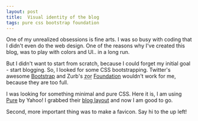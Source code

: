 ```yaml
---
layout: post
title:  Visual identity of the blog
tags: pure css bootstrap foundation
---
```


One of my unrealized obsessions is fine arts. I was so busy with coding that I didn't even do the web design. One of the reasons why I've created this blog, was to play with colors and UI.. in a long run.

But I didn't want to start from scratch, because I could forget my initial goal - start blogging. So, I looked for some CSS bootstrapping. Twitter's awesome [Bootstrap](https://github.com/twbs/bootstrap) and Zurb's <abbr title="cool in Azerbaijani">zor</abbr> [Foundation](http://foundation.zurb.com/) wouldn't work for me, because they are too full.

I was looking for something minimal and pure CSS. Here it is, I am using [Pure](http://purecss.io/) by Yahoo! I grabbed their [blog layout](http://purecss.io/layouts/) and now I am good to go.

Second, more important thing was to make a favicon. Say hi to the up left!
